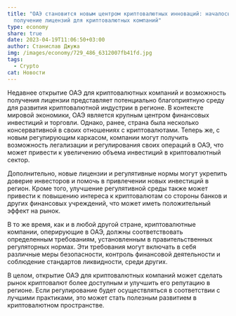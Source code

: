 ```yaml
---
title: "ОАЭ становится новым центром криптовалютных инноваций: началось
  получение лицензий для криптовалютных компаний"
type: economy
share: true
date: 2023-04-19T11:06:50+03:00
author: Станислав Джужа
img: /images/economy/729_486_6312007fb41fd.jpg
tags:
  - Crypto
cat: Новости
---
```

Недавнее открытие ОАЭ для криптовалютных компаний и возможность получения лицензии представляет потенциально благоприятную среду для развития криптовалютной индустрии в регионе. В контексте мировой экономики, ОАЭ является крупным центром финансовых инвестиций и торговли. Однако, ранее, страна была несколько консервативной в своих отношениях с криптовалютами. Теперь же, с новым регулирующим каркасом, компании могут получить возможность легализации и регулирования своих операций в ОАЭ, что может привести к увеличению объема инвестиций в криптовалютный сектор.

Дополнительно, новые лицензии и регулятивные нормы могут укрепить доверие инвесторов и помочь в привлечении новых инвестиций в регион. Кроме того, улучшение регулятивной среды также может привести к повышению интереса к криптовалютам со стороны банков и других финансовых учреждений, что может иметь положительный эффект на рынок.

В то же время, как и в любой другой стране, криптовалютные компании, оперирующие в ОАЭ, должны соответствовать определенным требованиям, установленным в правительственных регуляторных нормах. Эти требования могут включать в себя различные меры безопасности, контроль финансовой деятельности и соблюдение стандартов ликвидности, среди других.

В целом, открытие ОАЭ для криптовалютных компаний может сделать рынок криптовалют более доступным и улучшить его репутацию в регионе. Если регулирование будет осуществляться в соответствии с лучшими практиками, это может стать полезным развитием в криптовалютном пространстве.